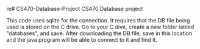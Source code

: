 re# CS470-Database-Project
CS470 Database project

This code uses sqlite for the connection. It requires that the DB file being used is stored on the C drive. Go to your C dive, create a new folder labled "databases", and save. After downloading the DB file, save in this location and the java program will be able to connect to it and find it.
